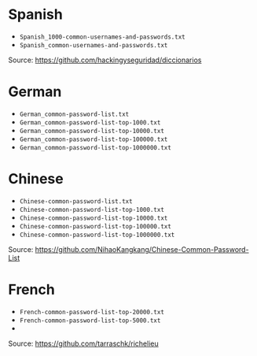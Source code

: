 # Spanish

- `Spanish_1000-common-usernames-and-passwords.txt`
- `Spanish_common-usernames-and-passwords.txt`

Source: https://github.com/hackingyseguridad/diccionarios

# German

- `German_common-password-list.txt`
- `German_common-password-list-top-1000.txt`
- `German_common-password-list-top-10000.txt`
- `German_common-password-list-top-100000.txt`
- `German_common-password-list-top-1000000.txt`

# Chinese

- `Chinese-common-password-list.txt`
- `Chinese-common-password-list-top-1000.txt`
- `Chinese-common-password-list-top-10000.txt`
- `Chinese-common-password-list-top-100000.txt`
- `Chinese-common-password-list-top-1000000.txt`

Source: https://github.com/NihaoKangkang/Chinese-Common-Password-List

# French
- `French-common-password-list-top-20000.txt`
- `French-common-password-list-top-5000.txt`
- 
Source: https://github.com/tarraschk/richelieu